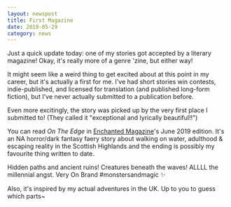 ```yaml
---
layout: newspost
title: First Magazine
date: 2019-05-29
category: news
---
```


Just a quick update today: one of my stories got accepted by a literary magazine! Okay, it's really more of a genre 'zine, but either way!

It might seem like a weird thing to get excited about at this point in my career, but it's actually a first for me. I've had short stories win contests, indie-published, and licensed for translation (and published long-form fiction), but I've never actually submitted to a publication before.

Even more excitingly, the story was picked up by the very first place I submitted to! (They called it "exceptional and lyrically beautiful!!")

You can read *On The Edge* in [Enchanted Magazine](https://enchantedconversationmag.blogspot.com)'s June 2019 edition. It's an NA horror/dark fantasy faery story about walking on water, adulthood & escaping reality in the Scottish Highlands and the ending is possibly my favourite thing written to date.

Hidden paths and ancient ruins! Creatures beneath the waves! ALLLL the millennial angst. Very On Brand #monstersandmagic ✨

Also, it's inspired by my actual adventures in the UK. Up to you to guess which parts~ 
